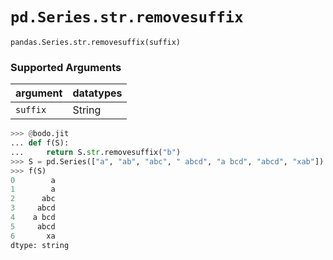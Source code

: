 # `pd.Series.str.removesuffix`

`pandas.Series.str.removesuffix(suffix)`

### Supported Arguments

| argument                    | datatypes                              |
|-----------------------------|----------------------------------------|
| `suffix`                    |    String                              |

``` py
>>> @bodo.jit
... def f(S):
...     return S.str.removesuffix("b")
>>> S = pd.Series(["a", "ab", "abc", " abcd", "a bcd", "abcd", "xab"])
>>> f(S)
0        a
1        a
2      abc
3     abcd
4    a bcd
5     abcd
6       xa
dtype: string
```

